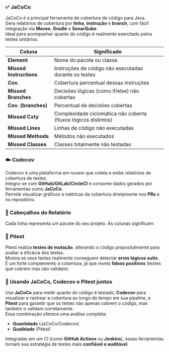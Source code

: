 ### ✅ **JaCoCo**  
JaCoCo é a principal ferramenta de cobertura de código para Java.  
Gera relatórios de cobertura por **linha**, **instrução** e **branch**, com fácil integração via **Maven**, **Gradle** e **SonarQube**.  
Ideal para acompanhar quanto do código é realmente exercitado pelos testes unitários.

| Coluna             | Significado                                                                 |
|--------------------|------------------------------------------------------------------------------|
| **Element**         | Nome do pacote ou classe                                                    |
| **Missed Instructions** | Instruções de código não executadas durante os testes               |
| **Cov.**            | Cobertura percentual dessas instruções                                     |
| **Missed Branches** | Decisões lógicas (como if/else) não cobertas                               |
| **Cov. (branches)** | Percentual de decisões cobertas                                            |
| **Missed Cxty**     | Complexidade ciclomática não coberta (fluxos lógicos distintos)            |
| **Missed Lines**    | Linhas de código não executadas                                            |
| **Missed Methods**  | Métodos não executados                                                     |
| **Missed Classes**  | Classes totalmente não testadas                                            |


### ☁️ **Codecov**  
Codecov é uma plataforma em nuvem que coleta e exibe relatórios de cobertura de testes.  
Integra-se com **GitHub/GitLab/CircleCI** e consome dados gerados por ferramentas como **JaCoCo**.  
Permite visualizar gráficos e métricas de cobertura diretamente nos **PRs** e no repositório.

### 🧾 Cabeçalhos do Relatório

Cada linha representa um pacote do seu projeto. As colunas significam:

### 🔬 **Pitest**  
Pitest realiza **testes de mutação**, alterando o código propositalmente para avaliar a eficácia dos testes.  
Mostra se seus testes realmente conseguem detectar **erros lógicos sutis**.  
É um forte complemento à cobertura, já que revela **falsos positivos** (testes que cobrem mas não validam).

### 🧩 **Usando JaCoCo, Codecov e Pitest juntos**  
Use **JaCoCo** para medir quanto do código é testado, **Codecov** para visualizar e rastrear a cobertura ao longo do tempo em sua pipeline, e **Pitest** para garantir que os testes não apenas cobrem o código, mas também o validam corretamente.  
Essa combinação oferece uma análise completa:  
- **Quantidade** (JaCoCo/Codecov)  
- **Qualidade** (Pitest)

Integradas em um CI (como **GitHub Actions** ou **Jenkins**), essas ferramentas tornam sua estratégia de testes mais **confiável e auditável**.
